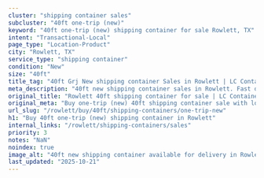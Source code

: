 ```yaml
---
cluster: "shipping container sales"
subcluster: "40ft one-trip (new)"
keyword: "40ft one-trip (new) shipping container for sale Rowlett, TX"
intent: "Transactional-Local"
page_type: "Location-Product"
city: "Rowlett, TX"
service_type: "shipping container"
condition: "New"
size: "40ft"
title_tag: "40ft Grj New shipping container Sales in Rowlett | LC Container"
meta_description: "40ft new shipping container sales in Rowlett. Fast delivery, competitive pricing. Serving shipping containers area. Quote ID: OCI. Call (214) 524-4168 for your free quote today."
original_title: "Rowlett 40ft shipping container for sale | LC Container"
original_meta: "Buy one-trip (new) 40ft shipping container sale with local delivery in Rowlett, TX. LC Container — local Since 2003. Request a fast quote today."
url_slug: "/rowlett/buy/40ft/shipping-containers/one-trip-new"
h1: "Buy 40ft one-trip (new) shipping container in Rowlett"
internal_links: "/rowlett/shipping-containers/sales"
priority: 3
notes: "NaN"
noindex: true
image_alt: "40ft new shipping container available for delivery in Rowlett"
last_updated: "2025-10-21"
---
```


<!-- TODO: Add unique city/inventory copy, images, and internal links here. -->
